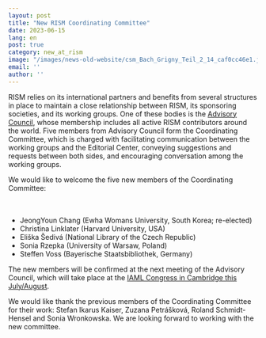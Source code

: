 ```yaml
---
layout: post
title: "New RISM Coordinating Committee"
date: 2023-06-15
lang: en
post: true
category: new_at_rism
image: "/images/news-old-website/csm_Bach_Grigny_Teil_2_14_caf0cc46e1.jpg"
email: ''
author: ''
---
```


RISM relies on its international partners and benefits from several structures in place to maintain a close relationship between RISM, its sponsoring societies, and its working groups. One of these bodies is the [Advisory Council](/organization.html), whose membership includes all active RISM contributors around the world. Five members from Advisory Council form the Coordinating Committee, which is charged with facilitating communication between the working groups and the Editorial Center, conveying suggestions and requests between both sides, and encouraging conversation among the working groups.  

We would like to welcome the five new members of the Coordinating Committee:  
&nbsp;  
&nbsp; 
- JeongYoun Chang (Ewha Womans University, South Korea; re-elected)  
- Christina Linklater (Harvard University, USA)  
- Eliška Šedivá (National Library of the Czech Republic)  
- Sonia Rzepka (University of Warsaw, Poland)  
- Steffen Voss (Bayerische Staatsbibliothek, Germany)  

The new members will be confirmed at the next meeting of the Advisory Council, which will take place at the [IAML Congress in Cambridge this July/August](/publications/iaml-congresses/2023.html).  

We would like thank the previous members of the Coordinating Committee for their work: Stefan Ikarus Kaiser, Zuzana Petrášková, Roland Schmidt-Hensel and Sonia Wronkowska. We are looking forward to working with the new committee.  
